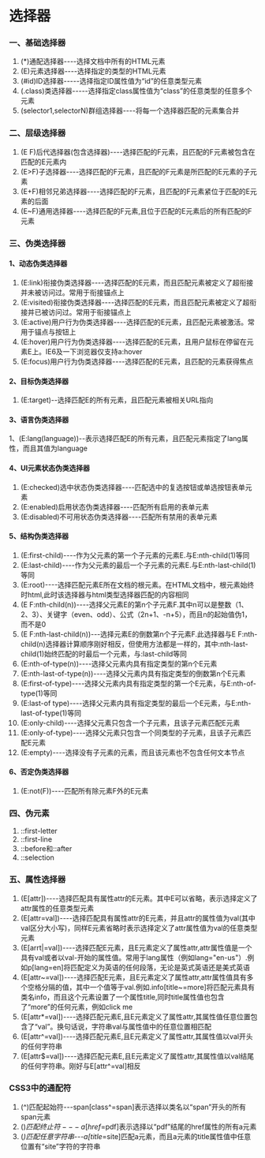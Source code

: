 # 选择器
### 一、基础选择器

  1. (*)通配选择器----选择文档中所有的HTML元素
  2. (E)元素选择器----选择指定的类型的HTML元素
  3. (#id)ID选择器-----选择指定ID属性值为“id”的任意类型元素
  4. (.class)类选择器-----选择指定class属性值为“class”的任意类型的任意多个元素
  5. (selector1,selectorN)群组选择器----将每一个选择器匹配的元素集合并
  
### 二、层级选择器

  1. (E F)后代选择器(包含选择器)----选择匹配的F元素，且匹配的F元素被包含在匹配的E元素内
  2. (E>F)子选择器----选择匹配的F元素，且匹配的F元素是所匹配的E元素的子元素
  3. (E+F)相邻兄弟选择器----选择匹配的F元素，且匹配的F元素紧位于匹配的E元素的后面
  4. (E~F)通用选择器----选择匹配的F元素,且位于匹配的E元素后的所有匹配的F元素
  
  
 ### 三、伪类选择器
 
 #### 1、动态伪类选择器
 1. (E:link)衔接伪类选择器----选择匹配的E元素，而且匹配元素被定义了超衔接并未被访问过。常用于衔接锚点上
 2. (E:visited)衔接伪类选择器----选择匹配的E元素，而且匹配元素被定义了超衔接并已被访问过。常用于衔接锚点上
 3. (E:active)用户行为伪类选择器----选择匹配的E元素，且匹配元素被激活。常用于锚点与按钮上
 4. (E:hover)用户行为伪类选择器----选择匹配的E元素，且用户鼠标在停留在元素E上。IE6及一下浏览器仅支持a:hover
 5. (E:focus)用户行为伪类选择器----选择匹配的E元素，且匹配的元素获得焦点
 
 #### 2、目标伪类选择器
 
 1. (E:target)--选择匹配E的所有元素，且匹配元素被相关URL指向
 
 
 #### 3、语言伪类选择器
 
 1、(E:lang(language))--表示选择匹配E的所有元素，且匹配元素指定了lang属性，而且其值为language
 
 
 #### 4、UI元素状态伪类选择器
 
 1. (E:checked)选中状态伪类选择器----匹配选中的复选按钮或单选按钮表单元素
 2. (E:enabled)启用状态伪类选择器----匹配所有启用的表单元素
 3. (E:disabled)不可用状态伪类选择器----匹配所有禁用的表单元素
 
 
 #### 5、结构伪类选择器
 
 1. (E:first-child)----作为父元素的第一个子元素的元素E.与E:nth-child(1)等同
 2. (E:last-child)----作为父元素的最后一个子元素的元素E.与E:nth-last-child(1)等同
 3. (E:root)----选择匹配元素E所在文档的根元素。在HTML文档中，根元素始终时html,此时该选择器与html类型选择器匹配的内容相同
 4. (E F:nth-child(n))----选择父元素E的第n个子元素F.其中n可以是整数（1、2、3）、关键字（even、odd）、公式（2n+1、-n+5），而且n的起始值伪1，而不是0
 5. (E F:nth-last-child(n))---选择元素E的倒数第n个子元素F.此选择器与E F:nth-child(n)选择器计算顺序刚好相反，但使用方法都是一样的，其中:nth-last-child(1)始终匹配的时最后一个元素，与:last-child等同
 6. (E:nth-of-type(n))----选择父元素内具有指定类型的第n个E元素
 7. (E:nth-last-of-type(n))----选择父元素内具有指定类型的倒数第n个E元素
 8. (E:first-of-type)----选择父元素内具有指定类型的第一个E元素，与E:nth-of-type(1)等同
 9. (E:last-of type)----选择父元素内具有指定类型的最后一个E元素，与E:nth-last-of-type(1)等同
 10. (E:only-child)----选择父元素只包含一个子元素，且该子元素匹配E元素
 11. (E:only-of-type)----选择父元素只包含一个同类型的子元素，且该子元素匹配E元素
 12. (E:empty)----选择没有子元素的元素，而且该元素也不包含任何文本节点
 
 
 #### 6、否定伪类选择器
 
 1. (E:not(F))----匹配所有除元素F外的E元素
 
 
 ### 四、伪元素
 
 1. ::first-letter
 2. ::first-line
 3. ::before和::after
 4. ::selection
 
 ### 五、属性选择器
 
 
 1. (E[attr])----选择匹配具有属性attr的E元素。其中E可以省略，表示选择定义了attr属性的任意类型元素
 2. (E[attr=val])----选择匹配具有属性attr的E元素，并且attr的属性值为val(其中val区分大小写)，同样E元素省略时表示选择定义了attr属性值为val的任意类型元素
 3. (E[arrt|=val])----选择匹配E元素，且E元素定义了属性attr,attr属性值是一个具有val或者以val-开始的属性值。常用于lang属性（例如lang="en-us"）.例如p[lang=en]将匹配定义为英语的任何段落，无论是英式英语还是美式英语
 4. (E[attr~=val])----选择匹配E元素，且E元素定义了属性attr,attr属性值具有多个空格分隔的值，其中一个值等于val.例如.info[title~=more]将匹配元素具有类名info，而且这个元素设置了一个属性title,同时title属性值也包含了“more”的任何元素，例如<a class="info" title="click here for more infomation">click me </a>
 5. (E[attr*=val])----选择匹配元素E,且E元素定义了属性attr,其属性值任意位置包含了“val”。换句话说，字符串val与属性值中的任意位置相匹配
 6. (E[attr^=val])----选择匹配元素E,且E元素定义了属性attr,其属性值以val开头的任何字符串
 7. (E[attr$=val])----选择匹配元素E,且E元素定义了属性attr,其属性值以val结尾的任何字符串。刚好与E[attr^=val]相反
 
 
 ### CSS3中的通配符
 
 1. (^)匹配起始符---span[class^=span]表示选择以类名以“span”开头的所有span元素
 2. ($)匹配终止符---a[href$=pdf]表示选择以“pdf”结尾的href属性的所有a元素
 3. (*)匹配任意字符串---a[title*=site]匹配a元素，而且a元素的title属性值中任意位置有“site”字符的字符串